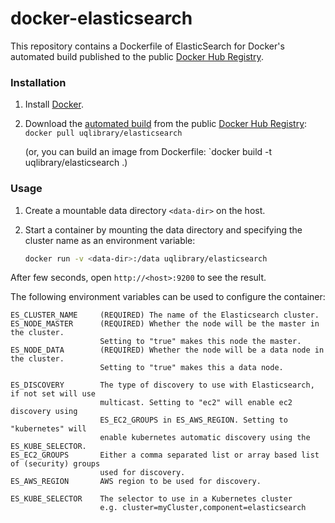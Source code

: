 docker-elasticsearch
====================

This repository contains a Dockerfile of ElasticSearch for Docker's automated build published to the public [Docker Hub Registry](https://registry.hub.docker.com/).

### Installation

1. Install [Docker](https://www.docker.com/).

2. Download the [automated build](https://registry.hub.docker.com/u/uqlibrary/elasticsearch/) from the public [Docker Hub Registry](https://registry.hub.docker.com/): `docker pull uqlibrary/elasticsearch`

   (or, you can build an image from Dockerfile: `docker build -t uqlibrary/elasticsearch .)

### Usage

1. Create a mountable data directory `<data-dir>` on the host.

2. Start a container by mounting the data directory and specifying the cluster name as an environment variable:

    ```sh
    docker run -v <data-dir>:/data uqlibrary/elasticsearch
    ```

After few seconds, open `http://<host>:9200` to see the result.

The following environment variables can be used to configure the container:

    ES_CLUSTER_NAME     (REQUIRED) The name of the Elasticsearch cluster.
    ES_NODE_MASTER      (REQUIRED) Whether the node will be the master in the cluster. 
                        Setting to "true" makes this node the master.
    ES_NODE_DATA        (REQUIRED) Whether the node will be a data node in the cluster. 
                        Setting to "true" makes this a data node.
                            
    ES_DISCOVERY        The type of discovery to use with Elasticsearch, if not set will use 
                        multicast. Setting to "ec2" will enable ec2 discovery using 
                        ES_EC2_GROUPS in ES_AWS_REGION. Setting to "kubernetes" will 
                        enable kubernetes automatic discovery using the ES_KUBE_SELECTOR.
    ES_EC2_GROUPS       Either a comma separated list or array based list of (security) groups 
                        used for discovery.
    ES_AWS_REGION       AWS region to be used for discovery.

    ES_KUBE_SELECTOR    The selector to use in a Kubernetes cluster
                        e.g. cluster=myCluster,component=elasticsearch
